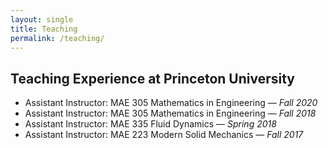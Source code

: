 ```yaml
---
layout: single
title: Teaching
permalink: /teaching/
---
```


## Teaching Experience at Princeton University

- Assistant Instructor: MAE 305 Mathematics in Engineering — *Fall 2020*  
- Assistant Instructor: MAE 305 Mathematics in Engineering — *Fall 2018*  
- Assistant Instructor: MAE 335 Fluid Dynamics — *Spring 2018*  
- Assistant Instructor: MAE 223 Modern Solid Mechanics — *Fall 2017*
